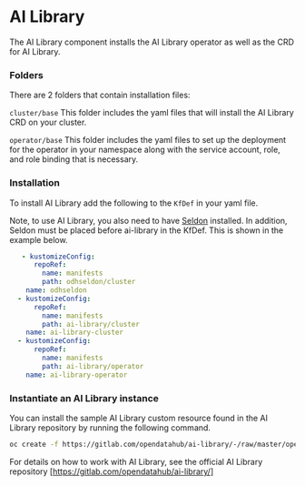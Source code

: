 # AI Library 

The AI Library component installs the AI Library operator as well as the CRD for AI Library.

### Folders
There are 2 folders that contain installation files:

`cluster/base` This folder includes the yaml files that will install the AI Library CRD on your cluster.

`operator/base` This folder includes the yaml files to set up the deployment for the operator in your namespace along with the service account, role, and role binding that is necessary.

### Installation
To install AI Library add the following to the `KfDef` in your yaml file.

Note, to use AI Library, you also need to have [Seldon](../odhseldon/README.md) installed.
In addition, Seldon must be placed before ai-library in the KfDef.  This is shown in the example below.

```yaml
   - kustomizeConfig:
      repoRef:
        name: manifests
        path: odhseldon/cluster
    name: odhseldon
  - kustomizeConfig:
      repoRef:
        name: manifests
        path: ai-library/cluster
    name: ai-library-cluster
  - kustomizeConfig:
      repoRef:
        name: manifests
        path: ai-library/operator
    name: ai-library-operator
```

### Instantiate an AI Library instance
You can install the sample AI Library custom resource found in the AI Library repository by running the following command.

```sh
oc create -f https://gitlab.com/opendatahub/ai-library/-/raw/master/operator/deploy/crds/ailibrary_v1alpha1_ailibrary_cr.yaml
```

For details on how to work with AI Library, see the official AI Library repository [https://gitlab.com/opendatahub/ai-library/]
